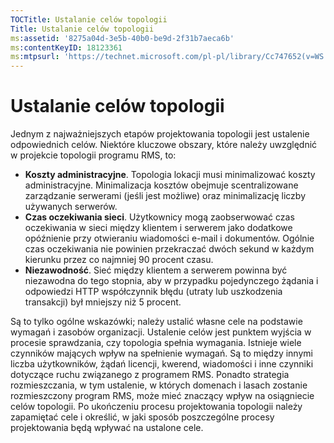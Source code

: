 ```yaml
---
TOCTitle: Ustalanie celów topologii
Title: Ustalanie celów topologii
ms:assetid: '8275a04d-3e5b-40b0-be9d-2f31b7aeca6b'
ms:contentKeyID: 18123361
ms:mtpsurl: 'https://technet.microsoft.com/pl-pl/library/Cc747652(v=WS.10)'
---
```


Ustalanie celów topologii
=========================

Jednym z najważniejszych etapów projektowania topologii jest ustalenie odpowiednich celów. Niektóre kluczowe obszary, które należy uwzględnić w projekcie topologii programu RMS, to:

-   **Koszty administracyjne**. Topologia lokacji musi minimalizować koszty administracyjne. Minimalizacja kosztów obejmuje scentralizowane zarządzanie serwerami (jeśli jest możliwe) oraz minimalizację liczby używanych serwerów.
-   **Czas oczekiwania sieci**. Użytkownicy mogą zaobserwować czas oczekiwania w sieci między klientem i serwerem jako dodatkowe opóźnienie przy otwieraniu wiadomości e-mail i dokumentów. Ogólnie czas oczekiwania nie powinien przekraczać dwóch sekund w każdym kierunku przez co najmniej 90 procent czasu.
-   **Niezawodność**. Sieć między klientem a serwerem powinna być niezawodna do tego stopnia, aby w przypadku pojedynczego żądania i odpowiedzi HTTP współczynnik błędu (utraty lub uszkodzenia transakcji) był mniejszy niż 5 procent.

Są to tylko ogólne wskazówki; należy ustalić własne cele na podstawie wymagań i zasobów organizacji. Ustalenie celów jest punktem wyjścia w procesie sprawdzania, czy topologia spełnia wymagania. Istnieje wiele czynników mających wpływ na spełnienie wymagań. Są to między innymi liczba użytkowników, żądań licencji, kwerend, wiadomości i inne czynniki dotyczące ruchu związanego z programem RMS. Ponadto strategia rozmieszczania, w tym ustalenie, w których domenach i lasach zostanie rozmieszczony program RMS, może mieć znaczący wpływ na osiągniecie celów topologii. Po ukończeniu procesu projektowania topologii należy zapamiętać cele i określić, w jaki sposób poszczególne procesy projektowania będą wpływać na ustalone cele.
